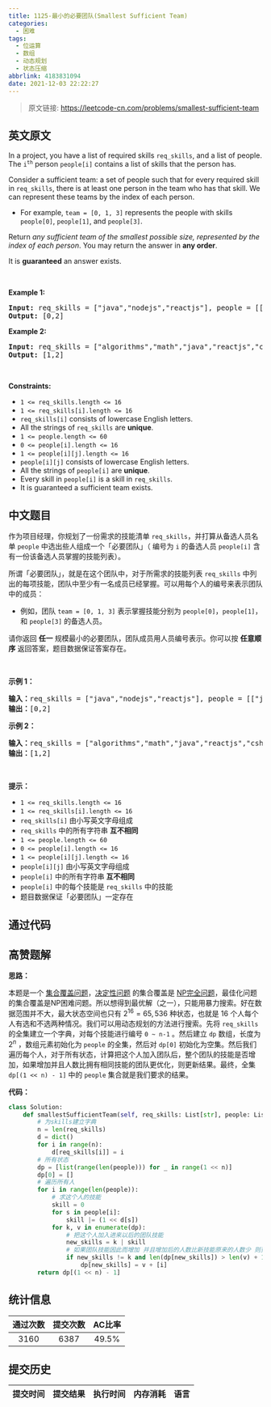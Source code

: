 ```yaml
---
title: 1125-最小的必要团队(Smallest Sufficient Team)
categories:
  - 困难
tags:
  - 位运算
  - 数组
  - 动态规划
  - 状态压缩
abbrlink: 4183831094
date: 2021-12-03 22:22:27
---
```


> 原文链接: https://leetcode-cn.com/problems/smallest-sufficient-team


## 英文原文
<div><p>In a project, you have a list of required skills <code>req_skills</code>, and a list of people. The <code>i<sup>th</sup></code> person <code>people[i]</code> contains a list of skills that the person has.</p>

<p>Consider a sufficient team: a set of people such that for every required skill in <code>req_skills</code>, there is at least one person in the team who has that skill. We can represent these teams by the index of each person.</p>

<ul>
	<li>For example, <code>team = [0, 1, 3]</code> represents the people with skills <code>people[0]</code>, <code>people[1]</code>, and <code>people[3]</code>.</li>
</ul>

<p>Return <em>any sufficient team of the smallest possible size, represented by the index of each person</em>. You may return the answer in <strong>any order</strong>.</p>

<p>It is <strong>guaranteed</strong> an answer exists.</p>

<p>&nbsp;</p>
<p><strong>Example 1:</strong></p>
<pre><strong>Input:</strong> req_skills = ["java","nodejs","reactjs"], people = [["java"],["nodejs"],["nodejs","reactjs"]]
<strong>Output:</strong> [0,2]
</pre><p><strong>Example 2:</strong></p>
<pre><strong>Input:</strong> req_skills = ["algorithms","math","java","reactjs","csharp","aws"], people = [["algorithms","math","java"],["algorithms","math","reactjs"],["java","csharp","aws"],["reactjs","csharp"],["csharp","math"],["aws","java"]]
<strong>Output:</strong> [1,2]
</pre>
<p>&nbsp;</p>
<p><strong>Constraints:</strong></p>

<ul>
	<li><code>1 &lt;= req_skills.length &lt;= 16</code></li>
	<li><code>1 &lt;= req_skills[i].length &lt;= 16</code></li>
	<li><code>req_skills[i]</code> consists of lowercase English letters.</li>
	<li>All the strings of <code>req_skills</code> are <strong>unique</strong>.</li>
	<li><code>1 &lt;= people.length &lt;= 60</code></li>
	<li><code>0 &lt;= people[i].length &lt;= 16</code></li>
	<li><code>1 &lt;= people[i][j].length &lt;= 16</code></li>
	<li><code>people[i][j]</code> consists of lowercase English letters.</li>
	<li>All the strings of <code>people[i]</code> are <strong>unique</strong>.</li>
	<li>Every skill in <code>people[i]</code> is a skill in <code>req_skills</code>.</li>
	<li>It is guaranteed a sufficient team exists.</li>
</ul>
</div>

## 中文题目
<div><p>作为项目经理，你规划了一份需求的技能清单 <code>req_skills</code>，并打算从备选人员名单 <code>people</code> 中选出些人组成一个「必要团队」（ 编号为 <code>i</code> 的备选人员 <code>people[i]</code> 含有一份该备选人员掌握的技能列表）。</p>

<p>所谓「必要团队」，就是在这个团队中，对于所需求的技能列表 <code>req_skills</code> 中列出的每项技能，团队中至少有一名成员已经掌握。可以用每个人的编号来表示团队中的成员：</p>

<ul>
	<li>例如，团队 <code>team = [0, 1, 3]</code> 表示掌握技能分别为 <code>people[0]</code>，<code>people[1]</code>，和 <code>people[3]</code> 的备选人员。</li>
</ul>

<p>请你返回 <strong>任一</strong> 规模最小的必要团队，团队成员用人员编号表示。你可以按 <strong>任意顺序</strong> 返回答案，题目数据保证答案存在。</p>

<p> </p>

<p><strong>示例 1：</strong></p>

<pre>
<strong>输入：</strong>req_skills = ["java","nodejs","reactjs"], people = [["java"],["nodejs"],["nodejs","reactjs"]]
<strong>输出：</strong>[0,2]
</pre>

<p><strong>示例 2：</strong></p>

<pre>
<strong>输入：</strong>req_skills = ["algorithms","math","java","reactjs","csharp","aws"], people = [["algorithms","math","java"],["algorithms","math","reactjs"],["java","csharp","aws"],["reactjs","csharp"],["csharp","math"],["aws","java"]]
<strong>输出：</strong>[1,2]
</pre>

<p> </p>

<p><strong>提示：</strong></p>

<ul>
	<li><code>1 <= req_skills.length <= 16</code></li>
	<li><code>1 <= req_skills[i].length <= 16</code></li>
	<li><code>req_skills[i]</code> 由小写英文字母组成</li>
	<li><code>req_skills</code> 中的所有字符串 <strong>互不相同</strong></li>
	<li><code>1 <= people.length <= 60</code></li>
	<li><code>0 <= people[i].length <= 16</code></li>
	<li><code>1 <= people[i][j].length <= 16</code></li>
	<li><code>people[i][j]</code> 由小写英文字母组成</li>
	<li><code>people[i]</code> 中的所有字符串 <strong>互不相同</strong></li>
	<li><code>people[i]</code> 中的每个技能是 <code>req_skills</code> 中的技能</li>
	<li>题目数据保证「必要团队」一定存在</li>
</ul>
</div>

## 通过代码
<RecoDemo>
</RecoDemo>


## 高赞题解
**思路：**

本题是一个 [集合覆盖问题](https://baike.baidu.com/item/%E9%9B%86%E5%90%88%E8%A6%86%E7%9B%96%E9%97%AE%E9%A2%98/9160069)，[决定性问题](https://baike.baidu.com/item/决定性问题) 的集合覆盖是 [NP完全问题](https://baike.baidu.com/item/NP完全问题)，最佳化问题的集合覆盖是NP困难问题。所以想得到最优解（之一），只能用暴力搜索。好在数据范围并不大，最大状态空间也只有 $2^{16}=65,536‬$ 种状态，也就是 $16$ 个人每个人有选和不选两种情况。我们可以用动态规划的方法进行搜索。先将 `req_skills` 的全集建立一个字典，对每个技能进行编号 `0 ~ n-1` 。然后建立 `dp` 数组，长度为 $2^n$ ，数组元素初始化为 `people` 的全集，然后对 `dp[0]` 初始化为空集。然后我们遍历每个人，对于所有状态，计算把这个人加入团队后，整个团队的技能是否增加，如果增加并且人数比拥有相同技能的团队更优化，则更新结果。最终，全集 `dp[(1 << n) - 1]` 中的 `people` 集合就是我们要求的结果。


**代码：**
```python [-Python]
class Solution:
    def smallestSufficientTeam(self, req_skills: List[str], people: List[List[str]]) -> List[int]:
        # 为skills建立字典
        n = len(req_skills)
        d = dict()
        for i in range(n):
            d[req_skills[i]] = i
        # 所有状态
        dp = [list(range(len(people))) for _ in range(1 << n)]
        dp[0] = []
        # 遍历所有人
        for i in range(len(people)):
            # 求这个人的技能
            skill = 0
            for s in people[i]:
                skill |= (1 << d[s])
            for k, v in enumerate(dp):
                # 把这个人加入进来以后的团队技能
                new_skills = k | skill
                # 如果团队技能因此而增加 并且增加后的人数比新技能原来的人数少 则更新答案
                if new_skills != k and len(dp[new_skills]) > len(v) + 1:
                    dp[new_skills] = v + [i]
        return dp[(1 << n) - 1]
```


## 统计信息
| 通过次数 | 提交次数 | AC比率 |
| :------: | :------: | :------: |
|    3160    |    6387    |   49.5%   |

## 提交历史
| 提交时间 | 提交结果 | 执行时间 |  内存消耗  | 语言 |
| :------: | :------: | :------: | :--------: | :--------: |
